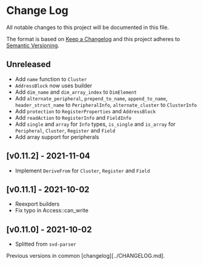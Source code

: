 # Change Log

All notable changes to this project will be documented in this file.

The format is based on [Keep a Changelog](http://keepachangelog.com/)
and this project adheres to [Semantic Versioning](http://semver.org/).

## Unreleased

- Add `name` function to `Cluster`
- `AddressBlock` now uses builder
- Add `dim_name` and `dim_array_index` to `DimElement`
- Add `alternate_peripheral`, `prepend_to_name`, `append_to_name`,
  `header_struct_name` to `PeripheralInfo`, `alternate_cluster` to `ClusterInfo`
- Add `protection` to `RegisterProperties` and `AddressBlock`
- Add `readAction` to `RegisterInfo` and `FieldInfo`
- Add `single` and `array` for `Info` types, 
  `is_single` and `is_array` for `Peripheral`, `Cluster`, `Register` and `Field`
- Add array support for peripherals

## [v0.11.2] - 2021-11-04

- Implement `DeriveFrom` for `Cluster`, `Register` and `Field`

## [v0.11.1] - 2021-10-02

- Reexport builders
- Fix typo in Access::can_write

## [v0.11.0] - 2021-10-02
- Splitted from `svd-parser`

Previous versions in common [changelog][../CHANGELOG.md].

